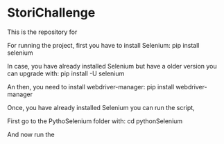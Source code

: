 # StoriChallenge

This is the repository for 


For running the project, first you have to install Selenium:
pip install selenium

In case, you have already installed Selenium but have a older version you can upgrade with:
pip install -U selenium

An then, you need to install webdriver-manager:
pip install webdriver-manager

Once, you have already installed Selenium you can run the script,

First go to the PythoSelenium folder with: 
cd pythonSelenium

And now run the 

